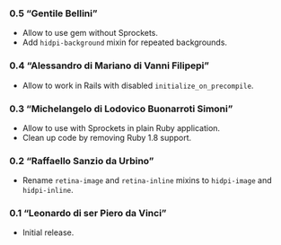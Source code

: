 ### 0.5 “Gentile Bellini”
* Allow to use gem without Sprockets.
* Add `hidpi-background` mixin for repeated backgrounds.

### 0.4 “Alessandro di Mariano di Vanni Filipepi”
* Allow to work in Rails with disabled `initialize_on_precompile`.

### 0.3 “Michelangelo di Lodovico Buonarroti Simoni”
* Allow to use with Sprockets in plain Ruby application.
* Clean up code by removing Ruby 1.8 support.

### 0.2 “Raffaello Sanzio da Urbino”
* Rename `retina-image` and `retina-inline` mixins to `hidpi-image`
  and `hidpi-inline`.

### 0.1 “Leonardo di ser Piero da Vinci”
* Initial release.
